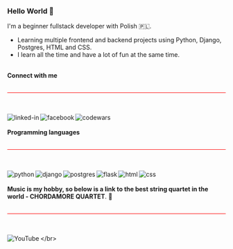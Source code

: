 ### Hello World 🤪
I'm a beginner fullstack developer with Polish  🇵🇱. 
* Learning multiple frontend and backend projects using Python, Django, Postgres, HTML and CSS. 
* I learn all the time and have a lot of fun at the same time.

<br>**Connect with me**</br>
<br><hr style="border: 0px; background: red; height: 1px;"></br>
<br>[<img align="left" alt="linked-in" src="https://img.shields.io/badge/linkedin-%230077B5.svg?&style=for-the-badge&logo=linkedin&logoColor=white" />](https://www.linkedin.com/in/rafał-płoszański-78391513a)[<img align="left" alt="facebook" src="https://img.shields.io/badge/facebook-%231877F2.svg?&style=for-the-badge&logo=facebook&logoColor=white" />](https://www.facebook.com/rafalploszanski)[<img align="left" alt="codewars" src="https://img.shields.io/badge/codewars-B1361E?&style=for-the-badge&logo=codewars&logoColor=white" />](https://www.codewars.com/users/RafiRP)</br>
<br>**Programming languages**</br>
<br><hr style="border: 0px; background: red; height: 1px;"></br>
<br><img align="left" alt="python" src="https://img.shields.io/badge/python-3776AB?&style=for-the-badge&logo=python&logoColor=yellow" /><img align="left" alt="django" src="https://img.shields.io/badge/django-092E20?&style=for-the-badge&logo=django&logoColor=white" /><img align="left" alt="postgres" src="https://img.shields.io/badge/Postgres-4169E1?&style=for-the-badge&logo=PostgreSQL&logoColor=white"/><img align="left" alt="flask" src="https://img.shields.io/badge/flask-000000?&style=for-the-badge&logo=flask&logoColor=white"/><img align="left" alt="html" src="https://img.shields.io/badge/html-E34F26?&style=for-the-badge&logo=html5&logoColor=white"/><img align="left" alt="css" src="https://img.shields.io/badge/css-1572B6?&style=for-the-badge&logo=css3&logoColor=white"/></br>
<br>**Music is my hobby, so below is a link to the best string quartet in the world - CHORDAMORE QUARTET**. 🎻</br>
<br><hr style="border: 0px; background: red; height: 1px;"></br>
<br>[<img align="left" alt="YouTube" src="https://img.shields.io/badge/My%20Playlist-YouTube-red?logo=youtube&style=social" />](https://youtube.com/playlist?list=PLKYuc2v8reDBzy94nhGqW2-0Ctt51zU2_)</br>
